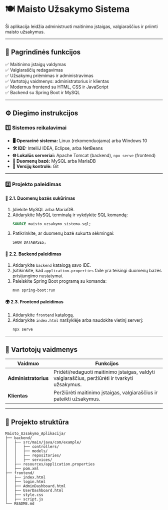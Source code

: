 # 🍽️ Maisto Užsakymo Sistema

Ši aplikacija leidžia administruoti maitinimo įstaigas, valgiaraščius ir priimti maisto užsakymus.

---

## 📌 Pagrindinės funkcijos
✅ Maitinimo įstaigų valdymas  
✅ Valgiaraščių redagavimas  
✅ Užsakymų priėmimas ir administravimas  
✅ Vartotojų vaidmenys: administratorius ir klientas  
✅ Modernus frontend su HTML, CSS ir JavaScript  
✅ Backend su Spring Boot ir MySQL  

---

## ⚙️ Diegimo instrukcijos

### 1️⃣ Sistemos reikalavimai
- **🖥️ Operacinė sistema:** Linux (rekomenduojama) arba Windows 10
- **🛠️ IDE:** IntelliJ IDEA, Eclipse, arba NetBeans
- **🌐 Lokalūs serveriai:** Apache Tomcat (backend), `npx serve` (frontend)
- **💾 Duomenų bazė:** MySQL arba MariaDB
- **📂 Versijų kontrolė:** Git

---

### 2️⃣ Projekto paleidimas

#### 📌 2.1. Duomenų bazės sukūrimas
1. Įdiekite MySQL arba MariaDB.
2. Atidarykite MySQL terminalą ir vykdykite SQL komandą:
   ```sql
   SOURCE maisto_uzsakymo_sistema.sql;
   ```
3. Patikrinkite, ar duomenų bazė sukurta sėkmingai:
   ```sql
   SHOW DATABASES;
   ```

#### 🚀 2.2. Backend paleidimas
1. Atidarykite `backend` katalogą savo IDE.
2. Įsitikinkite, kad `application.properties` faile yra teisingi duomenų bazės prisijungimo nustatymai.
3. Paleiskite Spring Boot programą su komanda:
   ```sh
   mvn spring-boot:run
   ```

#### 🌍 2.3. Frontend paleidimas
1. Atidarykite `frontend` katalogą.
2. Atidarykite `index.html` naršyklėje arba naudokite vietinį serverį:
   ```sh
   npx serve
   ```

---

## 👤 Vartotojų vaidmenys

| Vaidmuo | Funkcijos |
|---------|----------|
| **Administratorius** | Pridėti/redaguoti maitinimo įstaigas, valdyti valgiaraščius, peržiūrėti ir tvarkyti užsakymus. |
| **Klientas** | Peržiūrėti maitinimo įstaigas, valgiaraščius ir pateikti užsakymus. |

---

## 📂 Projekto struktūra
```
Maisto_Uzsakymo_Aplikacija/
├── backend/
│   ├── src/main/java/com/example/
│   │   ├── controllers/
│   │   ├── models/
│   │   ├── repositories/
│   │   ├── services/
│   ├── resources/application.properties
│   ├── pom.xml
├── frontend/
│   ├── index.html
│   ├── login.html
│   ├── AdminDashboard.html
│   ├── UserDashboard.html
│   ├── style.css
│   ├── script.js
└── README.md
```



